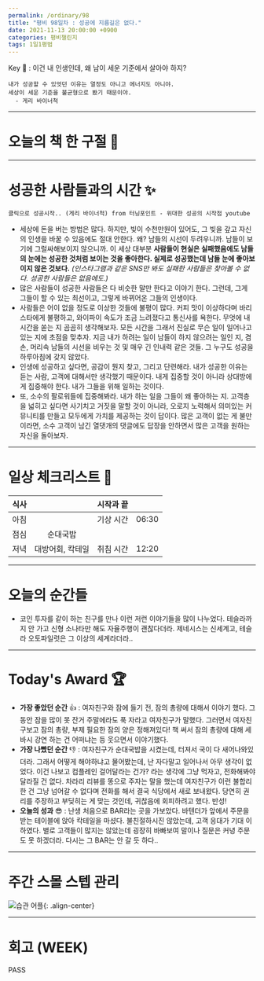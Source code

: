 ```yaml
---
permalink: /ordinary/98
title: "평비 98일차 : 성공에 지름길은 없다."
date: 2021-11-13 20:00:00 +0900
categories: 평비챌린지
tags: 1일1평범
---  
```

Key 🔑 : 이건 내 인생인데, 왜 남이 세운 기준에서 살아야 하지?  
```
내가 성공할 수 있엇던 이유는 열정도 아니고 에너지도 아니야.
세상이 세운 기준을 불균형으로 봤기 때문이야.
  - 게리 바이너척
```

---
# 오늘의 책 한 구절 📕

---
# 성공한 사람들과의 시간 ✨
`클릭으로 성공시작.. (게리 바이너척) from 터닝포인트 - 위대한 성공의 시작점 youtube`  
- 세상에 돈을 버는 방법은 많다. 하지만, 빚이 수천만원이 있어도, 그 빚을 갚고 자신의 인생을 바꿀 수 있음에도 절대 안한다. 왜? 남들의 시선이 두려우니까. 남들이 보기에 그럴싸해보이지 않으니까. 이 세상 대부분 **사람들이 현실은 실패했음에도 남들의 눈에는 성공한 것처럼 보이는 것을 좋아한다. 실제로 성공했는데 남들 눈에 좋아보이지 않은 것보다.** *(인스타그램과 같은 SNS만 봐도 실패한 사람들은 찾아볼 수 없다. 성공한 사람들은 없음에도.)*
- 많은 사람들이 성공한 사람들은 다 비슷한 말만 한다고 이야기 한다. 그런데, 그게 그들이 할 수 있는 최선이고, 그렇게 바뀌어온 그들의 인생이다.
- 사람들은 어이 없을 정도로 이상한 것들에 불평이 많다. 커피 맛이 이상하다며 바리스타에게 불평하고, 와이파이 속도가 조금 느려졌다고 통신사를 욕한다. 무엇에 내 시간을 쏟는 지 곰곰히 생각해보자. 모든 시간을 그래서 진실로 무슨 일이 일어나고 있는 지에 초점을 맞추자. 지금 내가 하려는 일이 남들이 하지 않으려는 일인 지, 겸손, 머리속 남들의 시선을 비우는 것 및 매우 긴 인내력 같은 것들. 그 누구도 성공을 하루아침에 갖지 않았다.
- 인생에 성공하고 싶다면, 공감이 뭔지 찾고, 그리고 단련해라. 내가 성공한 이유는 듣는 사람, 고객에 대해서만 생각했기 때문이다. 내게 집중할 것이 아니라 상대방에게 집중해야 한다. 내가 그들을 위해 일하는 것이다.
- 또, 소수의 팔로워들에 집중해봐라. 내가 하는 일을 그들이 왜 좋아하는 지. 고객층을 넓히고 싶다면 사기치고 거짓을 말할 것이 아니라, 오로지 노력해서 의미있는 커뮤니티를 만들고 모두에게 가치를 제공하는 것이 답이다. 많은 고객이 없는 게 불만이라면, 소수 고객이 남긴 열댓개의 댓글에도 답장을 안하면서 많은 고객을 원하는 자신을 돌아보자.

---
# 일상 체크리스트 📃

| 식사 |  | 시작과 끝 |  |
|:----:|:----:|:----:|:----:|
| 아침 |  | 기상 시간 | 06:30 |
| 점심 | 순대국밥 |  |  |
| 저녁 | 대방어회, 칵테일 | 취침 시간 | 12:20 |

---
# 오늘의 순간들  
- 코인 투자를 같이 하는 친구를 만나 이런 저런 이야기들을 많이 나누었다. 테슬라까지 안 가고 신형 소나타만 해도 자율주행이 괜찮다더라. 제네시스는 신세계고, 테슬라 오토파일럿은 그 이상의 세계라더라..

---
# Today's Award 🏆
- **가장 좋았던 순간** 👍 : 여자친구와 잠에 들기 전, 잠의 총량에 대해서 이야기 했다. 그동안 잠을 많이 못 잔거 주말에라도 푹 자라고 여자친구가 말했다. 그러면서 여자친구보고 잠의 총량, 부제 필요한 잠의 양은 정해져있다! 책 써서 잠의 총량에 대해 세바시 강연 하는 건 어떠냐는 등 웃으면서 이야기했다.  
- **가장 나빴던 순간** 👎 : 여자친구가 순대국밥을 시켰는데, 터져서 국이 다 새어나와있더라. 그래서 어떻게 해야하냐고 물어봤는데, 난 자다말고 일어나서 아무 생각이 없었다. 이건 나보고 컴플레인 걸어달라는 건가? 라는 생각에 그냥 먹자고, 전화해봐야 달라질 건 없다. 차라리 리뷰를 똥으로 주자는 말을 했는데 여자친구가 이런 불합리한 건 그냥 넘어갈 수 없다며 전화를 해서 결국 식당에서 새로 보내왔다. 당연히 권리를 주장하고 부딪히는 게 맞는 것인데, 귀찮음에 회피하려고 했다. 반성!  
- **오늘의 성과** 😎 : 난생 처음으로 BAR라는 곳을 가보았다. 바텐더가 앞에서 주문을 받는 테이블에 앉아 칵테일을 마셨다. 불친절하시진 않았는데, 고객 응대가 기대 이하였다. 별로 고객들이 많지는 않았는데 굉장히 바빠보여 말이나 질문은 커녕 주문도 못 하겠더라. 다시는 그 BAR는 안 갈 듯 하다..

---
# 주간 스몰 스텝 관리
![습관 어플][HABIT]{: .align-center}  

---
# 회고 (WEEK)
PASS


[HABIT]: ../../assets/images/post/Ordinary/HABIT_1113.jpg